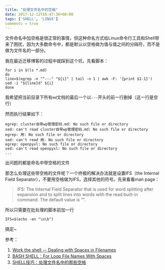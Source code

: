 ```yaml
---
title: "处理文件名中的空格"
date: 2017-12-12T16:47:36+08:00
tags: ['SHELL', 'LINUX']
comments = true
---
```


文件命名中加空格是很正常的事情，但这种命名方式给Linux命令行工具和Shell带来了困扰，因为大多数命令中，都是默认以空格做为值与值之间的分隔符，而不是做为文件名的一部分。

我在最近迁移博客的过程中就踩到这个坑，先看脚本：

```shell
for i in $(ls *.md)
do
line=$(egrep -n "^---" "${i}" | tail -n 1 | awk -F: '{print $1-1}')
sed -i "${line}d" ${i}
done
```

我希望把当前目录下所有`md`文档的最后一个以`---`开头的前一行删掉（这一行是空行）

然而执行结果如下：

```shell
egrep: cluster自带wp管理密码.md: No such file or directory
sed: can't read cluster自带wp管理密码.md: No such file or directory
egrep: 用: No such file or directory
sed: can't read 用: No such file or directory
egrep: openpyxl: No such file or directory
sed: can't read openpyxl: No such file or directory
...
```

出问题的都是命名中带空格的文件

那怎么处理这些带空格的文件呢？一个终极的解决办法就是设置IFS（the Internal Field Separator），不要用空格做为IFS，选择其他的符号。先来看看man page：

> IFS: The Internal Field Separator that is used for word splitting after expansion and to split lines into words with the read built-in command. The default value is “<space><tab><new-line>”.

所以只需要在批处理的脚本前加一行

```shell
IFS=$(echo -en "\n\b")
```

搞定~

参考：

1. [Work the shell － Dealing with Spaces in Filenames](http://www.linuxjournal.com/article/10954)
2. [BASH SHELL：For Loop File Names With Spaces](http://www.cyberciti.biz/tips/handling-filenames-with-spaces-in-bash.html)
3. [SHELL技巧：处理文件名中的那些空格](http://www.cnblogs.com/cocowool/archive/2013/01/15/2861904.html)
